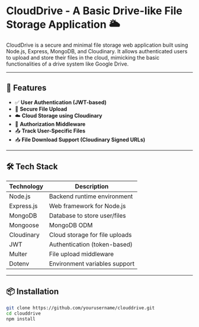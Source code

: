 # CloudDrive - A Basic Drive-like File Storage Application 🌥️

CloudDrive is a secure and minimal file storage web application built using Node.js, Express, MongoDB, and Cloudinary. It allows authenticated users to upload and store their files in the cloud, mimicking the basic functionalities of a drive system like Google Drive.

---

## 🚀 Features

- ✅ **User Authentication (JWT-based)**
- 📁 **Secure File Upload**
- ☁️ **Cloud Storage using Cloudinary**
- 🔐 **Authorization Middleware**
- 📤 **Track User-Specific Files**
- 📥 **File Download Support (Cloudinary Signed URLs)**

---

## 🛠️ Tech Stack

| Technology | Description                    |
|------------|--------------------------------|
| Node.js    | Backend runtime environment    |
| Express.js | Web framework for Node.js      |
| MongoDB    | Database to store user/files   |
| Mongoose   | MongoDB ODM                    |
| Cloudinary | Cloud storage for file uploads |
| JWT        | Authentication (token-based)   |
| Multer     | File upload middleware         |
| Dotenv     | Environment variables support  |

---

## 📦 Installation

```bash
git clone https://github.com/yourusername/clouddrive.git
cd clouddrive
npm install
